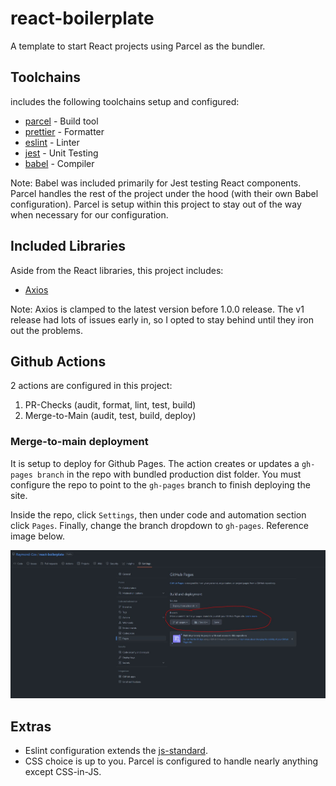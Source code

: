 # react-boilerplate

A template to start React projects using Parcel as the bundler.

## Toolchains

includes the following toolchains setup and configured:

-   [parcel](https://parceljs.org/) - Build tool
-   [prettier](https://prettier.io/) - Formatter
-   [eslint](https://eslint.org/) - Linter
-   [jest](https://jestjs.io/) - Unit Testing
-   [babel](https://babeljs.io/) - Compiler

Note: Babel was included primarily for Jest testing React components. Parcel handles the rest of the project under the hood (with their own Babel configuration). Parcel is setup within this project to stay out of the way when necessary for our configuration.

## Included Libraries

Aside from the React libraries, this project includes:

-   [Axios](https://axios-http.com/)

Note: Axios is clamped to the latest version before 1.0.0 release. The v1 release had lots of issues early in, so I opted to stay behind until they iron out the problems.

## Github Actions

2 actions are configured in this project:

1.  PR-Checks (audit, format, lint, test, build)
2.  Merge-to-Main (audit, test, build, deploy)

### Merge-to-main deployment

It is setup to deploy for Github Pages. The action creates or updates a `gh-pages branch` in the repo with bundled production dist folder. You must configure the repo to point to the `gh-pages` branch to finish deploying the site.

Inside the repo, click `Settings`, then under code and automation section click `Pages`. Finally, change the branch dropdown to `gh-pages`. Reference image below.

![github pages setup info](./docs/gh-pages-setup.jpg)

## Extras

-   Eslint configuration extends the [js-standard](https://standardjs.com/).
-   CSS choice is up to you. Parcel is configured to handle nearly anything except CSS-in-JS.
